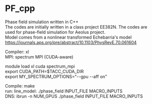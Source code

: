 # PF_cpp
Phase field simulation written in C++  
The codes are initially written in a class project EE382N. The codes are used for phase-field simulation for Aeolus project.  
Model comes from a nonlinear transformed Echebarria's model https://journals.aps.org/pre/abstract/10.1103/PhysRevE.70.061604  

Compiler: xl   
MPI: spectrum MPI (CUDA-aware)  

module load xl cuda spectrum_mpi  
export CUDA_PATH=$TACC_CUDA_DIR  
export MY_SPECTRUM_OPTIONS="--gpu --aff on" 

Compile: make  
run: line_model: ./phase_field INPUT_FILE MACRO_INPUTS  
     DNS: ibrun -n NUM_GPUS ./phase_field INPUT_FILE MACRO_INPUTS  
     
     
